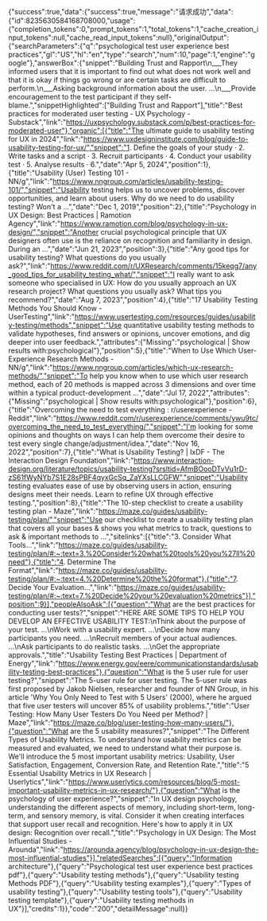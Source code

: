 {"success":true,"data":{"success":true,"message":"请求成功","data":{"id":8235630584168708000,"usage":{"completion_tokens":0,"prompt_tokens":1,"total_tokens":1,"cache_creation_input_tokens":null,"cache_read_input_tokens":null},"originalOutput":{"searchParameters":{"q":"psychological test user experience best practices","gl":"US","hl":"en","type":"search","num":10,"page":1,"engine":"google"},"answerBox":{"snippet":"Building Trust and Rapport\n___They informed users that it is important to find out what does not work well and that it is okay if things go wrong or are certain tasks are difficult to perform.\n___Asking background information about the user. ...\n___Provide encouragement to the test participant if they self-blame.","snippetHighlighted":["Building Trust and Rapport"],"title":"Best practices for moderated user testing - UX Psychology - Substack","link":"https://uxpsychology.substack.com/p/best-practices-for-moderated-user"},"organic":[{"title":"The ultimate guide to usability testing for UX in 2024","link":"https://www.uxdesigninstitute.com/blog/guide-to-usability-testing-for-ux/","snippet":"1. Define the goals of your study · 2. Write tasks and a script · 3. Recruit participants · 4. Conduct your usability test · 5. Analyse results · 6.","date":"Apr 5, 2024","position":1},{"title":"Usability (User) Testing 101 - NN/g","link":"https://www.nngroup.com/articles/usability-testing-101/","snippet":"Usability testing helps us to uncover problems, discover opportunities, and learn about users. Why do we need to do usability testing? Won't a ...","date":"Dec 1, 2019","position":2},{"title":"Psychology in UX Design: Best Practices | Ramotion Agency","link":"https://www.ramotion.com/blog/psychology-in-ux-design/","snippet":"Another crucial psychological principle that UX designers often use is the reliance on recognition and familiarity in design. During an ...","date":"Jun 21, 2023","position":3},{"title":"Any good tips for usability testing? What questions do you usually ask?","link":"https://www.reddit.com/r/UXResearch/comments/15keqg7/any_good_tips_for_usability_testing_what/","snippet":"I really want to ask someone who specialised in UX: How do you usually approach an UX research project? What questions you usually ask? What tips you recommend?","date":"Aug 7, 2023","position":4},{"title":"17 Usability Testing Methods You Should Know - UserTesting","link":"https://www.usertesting.com/resources/guides/usability-testing/methods","snippet":"Use quantitative usability testing methods to validate hypotheses, find answers or opinions, uncover emotions, and dig deeper into user feedback.","attributes":{"Missing":"psychological | Show results with:psychological"},"position":5},{"title":"When to Use Which User-Experience Research Methods - NN/g","link":"https://www.nngroup.com/articles/which-ux-research-methods/","snippet":"To help you know when to use which user research method, each of 20 methods is mapped across 3 dimensions and over time within a typical product-development ...","date":"Jul 17, 2022","attributes":{"Missing":"psychological | Show results with:psychological"},"position":6},{"title":"Overcoming the need to test everything : r/userexperience - Reddit","link":"https://www.reddit.com/r/userexperience/comments/ywu9tc/overcoming_the_need_to_test_everything/","snippet":"I'm looking for some opinions and thoughts on ways I can help them overcome their desire to test every single change/adjustment/idea.","date":"Nov 16, 2022","position":7},{"title":"What is Usability Testing? | IxDF - The Interaction Design Foundation","link":"https://www.interaction-design.org/literature/topics/usability-testing?srsltid=AfmBOooDTvVu1rD-zS61fWyNYb7S1E28sPBF4qyxGcSq_ZaYXsLLCGFW","snippet":"Usability testing evaluates ease of use by observing users in action, ensuring designs meet their needs. Learn to refine UX through effective testing.","position":8},{"title":"The 10-step checklist to create a usability testing plan - Maze","link":"https://maze.co/guides/usability-testing/plan/","snippet":"Use our checklist to create a usability testing plan that covers all your bases & shows you what metrics to track, questions to ask & important methods to ...","sitelinks":[{"title":"3. Consider What Tools...","link":"https://maze.co/guides/usability-testing/plan/#:~:text=3.%20Consider%20what%20tools%20you%27ll%20need"},{"title":"4. Determine The Format","link":"https://maze.co/guides/usability-testing/plan/#:~:text=4.%20Determine%20the%20format"},{"title":"7. Decide Your Evaluation...","link":"https://maze.co/guides/usability-testing/plan/#:~:text=7.%20Decide%20your%20evaluation%20metrics"}],"position":9}],"peopleAlsoAsk":[{"question":"What are the best practices for conducting user tests?","snippet":"HERE ARE SOME TIPS TO HELP YOU DEVELOP AN EFFECTIVE USABILITY TEST:\nThink about the purpose of your test. ...\nWork with a usability expert. ...\nDecide how many participants you need. ...\nRecruit members of your actual audiences. ...\nAsk participants to do realistic tasks. ...\nGet the appropriate approvals.","title":"Usability Testing Best Practices | Department of Energy","link":"https://www.energy.gov/eere/communicationstandards/usability-testing-best-practices"},{"question":"What is the 5 user rule for user testing?","snippet":"The 5-user rule for user testing. The 5-user rule was first proposed by Jakob Nielsen, researcher and founder of NN Group, in his article 'Why You Only Need to Test with 5 Users' (2000), where he argued that five user testers will uncover 85% of usability problems.","title":"User Testing: How Many User Testers Do You Need per Method? | Maze","link":"https://maze.co/blog/user-testing-how-many-users/"},{"question":"What are the 5 usability measures?","snippet":"The Different Types of Usability Metrics. To understand how usability metrics can be measured and evaluated, we need to understand what their purpose is. We'll introduce the 5 most important usability metrics: Usability, User Satisfaction, Engagement, Conversion Rate, and Retention Rate.","title":"5 Essential Usability Metrics in UX Research | Userlytics","link":"https://www.userlytics.com/resources/blog/5-most-important-usability-metrics-in-ux-research/"},{"question":"What is the psychology of user experience?","snippet":"In UX design psychology, understanding the different aspects of memory, including short-term, long-term, and sensory memory, is vital. Consider it when creating interfaces that support user recall and recognition. Here's how to apply it in UX design: Recognition over recall.","title":"Psychology in UX Design: The Most Influential Studies - Arounda","link":"https://arounda.agency/blog/psychology-in-ux-design-the-most-influential-studies"}],"relatedSearches":[{"query":"Information architecture"},{"query":"Psychological test user experience best practices pdf"},{"query":"Usability testing methods"},{"query":"Usability testing Methods PDF"},{"query":"Usability testing examples"},{"query":"Types of usability testing"},{"query":"Usability testing tools"},{"query":"Usability testing template"},{"query":"Usability testing methods in UX"}],"credits":1}},"code":"200","detailMessage":null}}